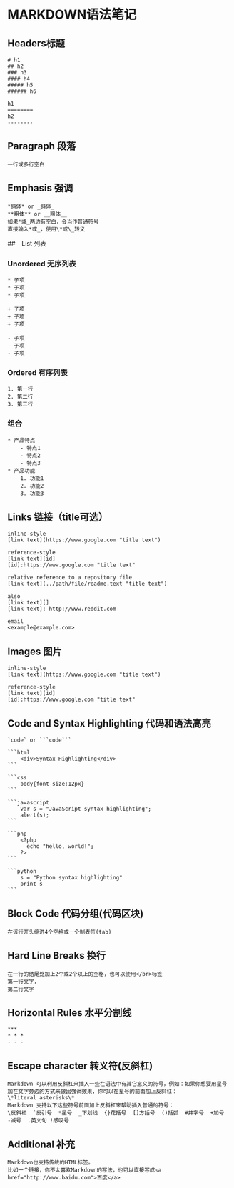 # MARKDOWN语法笔记

## Headers标题

    # h1
    ## h2 
    ### h3 
    #### h4
    ##### h5 
    ###### h6

    h1
    ========
    h2
    --------

## Paragraph 段落

    一行或多行空白

## Emphasis 强调

    *斜体* or _斜体_
    **粗体** or __粗体__
    如果*或_两边有空白，会当作普通符号
    直接输入*或_，使用\*或\_转义

##　List 列表

### Unordered 无序列表

    * 子项
    * 子项
    * 子项

    + 子项
    + 子项
    + 子项

    - 子项
    - 子项
    - 子项

### Ordered 有序列表

    1. 第一行
    2. 第二行
    3. 第三行

### 组合

    * 产品特点
        - 特点1
        - 特点2
        - 特点3
    * 产品功能
        1. 功能1
        2. 功能2
        3. 功能3

## Links 链接（title可选）

    inline-style
    [link text](https://www.google.com "title text")

    reference-style
    [link text][id]
    [id]:https://www.google.com "title text"

    relative reference to a repository file
    [link text](../path/file/readme.text "title text")

    also
    [link text][]
    [link text]: http://www.reddit.com

    email
    <example@example.com>

## Images 图片

    inline-style
    [link text](https://www.google.com "title text")

    reference-style
    [link text][id]
    [id]:https://www.google.com "title text"

## Code and Syntax Highlighting 代码和语法高亮

    `code` or ```code```

    ```html
        <div>Syntax Highlighting</div>
    ```

    ```css
        body{font-size:12px}
    ``` 

    ```javascript
        var s = "JavaScript syntax highlighting";
        alert(s);
    ```

    ```php
        <?php
          echo "hello, world!";
        ?>
    ```

    ```python
        s = "Python syntax highlighting"
        print s
    ```

## Block Code 代码分组(代码区块)

    在该行开头缩进4个空格或一个制表符(tab)

## Hard Line Breaks 换行

    在一行的结尾处加上2个或2个以上的空格，也可以使用</br>标签
    第一行文字，
    第二行文字

## Horizontal Rules 水平分割线

    ***
    * * *
    - - -

## Escape character 转义符(反斜杠)

    Markdown 可以利用反斜杠来插入一些在语法中有其它意义的符号，例如：如果你想要用星号加在文字旁边的方式来做出强调效果，你可以在星号的前面加上反斜杠：
    \*literal asterisks\*
    Markdown 支持以下这些符号前面加上反斜杠来帮助插入普通的符号：
    \反斜杠  `反引号  *星号  _下划线  {}花括号  []方括号  ()括弧  #井字号  +加号  -减号  .英文句 !感叹号

## Additional 补充

    Markdown也支持传统的HTML标签。
    比如一个链接，你不太喜欢Markdown的写法，也可以直接写成<a href="http://www.baidu.com">百度</a>